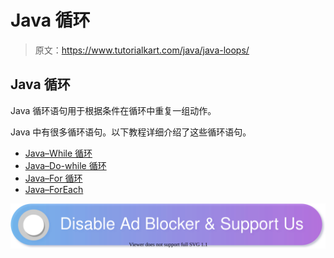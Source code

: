 # Java 循环

> 原文：<https://www.tutorialkart.com/java/java-loops/>

## Java 循环

Java 循环语句用于根据条件在循环中重复一组动作。

Java 中有很多循环语句。以下教程详细介绍了这些循环语句。

*   [Java–While 循环](https://www.tutorialkart.com/java/java-while-loop/)
*   [Java–Do-while 循环](https://www.tutorialkart.com/java/java-do-while-loop/)
*   [Java–For 循环](https://www.tutorialkart.com/java/java-for-loop/)
*   [Java–ForEach](https://www.tutorialkart.com/java/java-foreach/)

[![](img/925da31b32d6bc3827932f6c8afb11bb.png)](https://www.tutorialkart.com/)